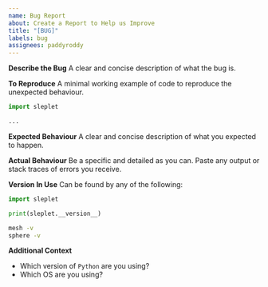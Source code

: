 ```yaml
---
name: Bug Report
about: Create a Report to Help us Improve
title: "[BUG]"
labels: bug
assignees: paddyroddy
---
```


**Describe the Bug**
A clear and concise description of what the bug is.

**To Reproduce**
A minimal working example of code to reproduce the unexpected behaviour.

```python
import sleplet

...
```

**Expected Behaviour**
A clear and concise description of what you expected to happen.

**Actual Behaviour**
Be a specific and detailed as you can. Paste any output or stack traces of
errors you receive.

**Version In Use**
Can be found by any of the following:

```python
import sleplet

print(sleplet.__version__)
```

```sh
mesh -v
sphere -v
```

**Additional Context**

- Which version of `Python` are you using?
- Which OS are you using?
